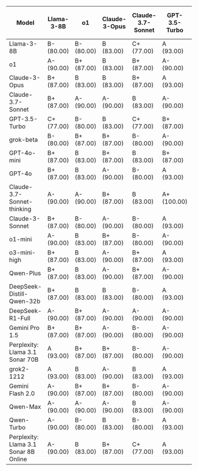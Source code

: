 | Model | Llama-3-8B | o1 | Claude-3-Opus | Claude-3.7-Sonnet | GPT-3.5-Turbo | grok-beta | GPT-4o-mini | GPT-4o | Claude-3.7-Sonnet-thinking | Claude-3-Sonnet | o1-mini | o3-mini-high | Qwen-Plus | DeepSeek-Distill-Qwen-32b | DeepSeek-R1-Full | Gemini Pro 1.5 | Perplexity: Llama 3.1 Sonar 70B | grok2-1212 | Gemini Flash 2.0 | Qwen-Max | Qwen-Turbo | Perplexity: Llama 3.1 Sonar 8B Online | Median Grade | Percentage |
|------|---|---|---|---|---|---|---|---|---|---|---|---|---|---|---|---|---|---|---|---|---|---|-------------|-----------|
| Llama-3-8B | B- (80.00) | B- (80.00) | B (83.00) | C+ (77.00) | A (93.00) | B+ (87.00) | B- (80.00) | B- (80.00) | C+ (77.00) | B (83.00) | B- (80.00) | B- (80.00) | B (83.00) | B+ (87.00) | B (83.00) | C- (70.00) | B+ (87.00) | B+ (87.00) | B (83.00) | C+ (77.00) | B (83.00) | B+ (87.00) | B | 83.00 |
| o1 | A- (90.00) | B+ (87.00) | B (83.00) | B+ (87.00) | A- (90.00) | B+ (87.00) | A- (90.00) | A (93.00) | B (83.00) | A (93.00) | B+ (87.00) | A- (90.00) | A- (90.00) | A (93.00) | A- (90.00) | B (83.00) | A- (90.00) | A- (90.00) | B+ (87.00) | B+ (87.00) | B+ (87.00) | A- (90.00) | A- | 90.00 |
| Claude-3-Opus | B+ (87.00) | B (83.00) | B (83.00) | B+ (87.00) | A (93.00) | B+ (87.00) | B (83.00) | A- (90.00) | B- (80.00) | A (93.00) | B (83.00) | B (83.00) | B+ (87.00) | B+ (87.00) | A- (90.00) | B- (80.00) | A- (90.00) | B+ (87.00) | B (83.00) | B (83.00) | B+ (87.00) | B+ (87.00) | B+ | 87.00 |
| Claude-3.7-Sonnet | B+ (87.00) | A- (90.00) | A- (90.00) | B (83.00) | A- (90.00) | A- (90.00) | B (83.00) | B- (80.00) | B (83.00) | A (93.00) | A- (90.00) | A (93.00) | A- (90.00) | A- (90.00) | A- (90.00) | A- (90.00) | A (93.00) | A- (90.00) | B (83.00) | B+ (87.00) | B+ (87.00) | B+ (87.00) | A- | 90.00 |
| GPT-3.5-Turbo | C+ (77.00) | B- (80.00) | B (83.00) | C+ (77.00) | B+ (87.00) | B- (80.00) | B- (80.00) | B- (80.00) | C+ (77.00) | B (83.00) | C- (70.00) | B- (80.00) | B- (80.00) | B (83.00) | B- (80.00) | C- (70.00) | B+ (87.00) | B- (80.00) | B- (80.00) | B- (80.00) | B+ (87.00) | B+ (87.00) | B- | 80.00 |
| grok-beta | B- (80.00) | B+ (87.00) | B+ (87.00) | B- (80.00) | A- (90.00) | B+ (87.00) | B+ (87.00) | B+ (87.00) | C+ (77.00) | A- (90.00) | B (83.00) | B+ (87.00) | B (83.00) | A (93.00) | B+ (87.00) | B- (80.00) | A- (90.00) | B+ (87.00) | B (83.00) | B (83.00) | B+ (87.00) | A- (90.00) | B+ | 87.00 |
| GPT-4o-mini | B+ (87.00) | B (83.00) | B+ (87.00) | B (83.00) | B+ (87.00) | B+ (87.00) | B- (80.00) | B (83.00) | B- (80.00) | A (93.00) | B+ (87.00) | A- (90.00) | A- (90.00) | B (83.00) | A- (90.00) | B- (80.00) | A- (90.00) | B+ (87.00) | B (83.00) | B (83.00) | B (83.00) | B (83.00) | B | 85.00 |
| GPT-4o | B+ (87.00) | B (83.00) | A- (90.00) | B- (80.00) | A (93.00) | A- (90.00) | B (83.00) | B (83.00) | B- (80.00) | A (93.00) | B (83.00) | A- (90.00) | A- (90.00) | B+ (87.00) | B+ (87.00) | B- (80.00) | B+ (87.00) | B+ (87.00) | B- (80.00) | B+ (87.00) | B+ (87.00) | B+ (87.00) | B+ | 87.00 |
| Claude-3.7-Sonnet-thinking | A- (90.00) | A- (90.00) | B+ (87.00) | B (83.00) | A+ (100.00) | A- (90.00) | B (83.00) | A- (90.00) | B (83.00) | A- (90.00) | A- (90.00) | A (93.00) | A- (90.00) | A+ (100.00) | A+ (100.00) | B+ (87.00) | A- (90.00) | A+ (100.00) | B+ (87.00) | B+ (87.00) | A- (90.00) | B (83.00) | A- | 90.00 |
| Claude-3-Sonnet | B+ (87.00) | B- (80.00) | A- (90.00) | B- (80.00) | A (93.00) | A- (90.00) | B (83.00) | B (83.00) | B- (80.00) | A (93.00) | A- (90.00) | A- (90.00) | B+ (87.00) | A (93.00) | B+ (87.00) | B- (80.00) | A- (90.00) | A- (90.00) | B (83.00) | B (83.00) | B+ (87.00) | A (93.00) | B+ | 87.00 |
| o1-mini | A- (90.00) | B (83.00) | B+ (87.00) | B- (80.00) | A- (90.00) | B (83.00) | B (83.00) | B+ (87.00) | B- (80.00) | A (93.00) | B+ (87.00) | A- (90.00) | A- (90.00) | A (93.00) | B+ (87.00) | B- (80.00) | A (93.00) | A- (90.00) | B+ (87.00) | B+ (87.00) | B+ (87.00) | B+ (87.00) | B+ | 87.00 |
| o3-mini-high | B+ (87.00) | B (83.00) | A- (90.00) | B+ (87.00) | A (93.00) | A- (90.00) | B (83.00) | A- (90.00) | B (83.00) | A (93.00) | B+ (87.00) | A (93.00) | A- (90.00) | A (93.00) | A- (90.00) | B+ (87.00) | A- (90.00) | A+ (100.00) | B (83.00) | B (83.00) | A (93.00) | B (83.00) | A- | 90.00 |
| Qwen-Plus | B+ (87.00) | B (83.00) | A- (90.00) | B+ (87.00) | A- (90.00) | A (93.00) | B (83.00) | B (83.00) | B- (80.00) | A (93.00) | B+ (87.00) | A- (90.00) | A- (90.00) | A+ (100.00) | A- (90.00) | B+ (87.00) | A+ (100.00) | A- (90.00) | B+ (87.00) | B (83.00) | B+ (87.00) | B+ (87.00) | B+ | 87.00 |
| DeepSeek-Distill-Qwen-32b | B+ (87.00) | B (83.00) | B (83.00) | B- (80.00) | A (93.00) | B (83.00) | B (83.00) | B- (80.00) | B- (80.00) | A (93.00) | B (83.00) | B (83.00) | A- (90.00) | B+ (87.00) | B+ (87.00) | B- (80.00) | A- (90.00) | B+ (87.00) | B+ (87.00) | B (83.00) | B+ (87.00) | B+ (87.00) | B | 85.00 |
| DeepSeek-R1-Full | A- (90.00) | B+ (87.00) | A- (90.00) | A- (90.00) | A- (90.00) | B+ (87.00) | B (83.00) | A- (90.00) | B+ (87.00) | A- (90.00) | B+ (87.00) | A- (90.00) | A- (90.00) | N/A (0.00) | A- (90.00) | A- (90.00) | A (93.00) | A- (90.00) | B+ (87.00) | A- (90.00) | A- (90.00) | A- (90.00) | A- | 90.00 |
| Gemini Pro 1.5 | B+ (87.00) | B+ (87.00) | A- (90.00) | B- (80.00) | A- (90.00) | B+ (87.00) | B (83.00) | B- (80.00) | B- (80.00) | B+ (87.00) | B- (80.00) | A- (90.00) | B+ (87.00) | B+ (87.00) | A- (90.00) | B- (80.00) | A- (90.00) | A- (90.00) | B (83.00) | B (83.00) | A- (90.00) | B+ (87.00) | B+ | 87.00 |
| Perplexity: Llama 3.1 Sonar 70B | A (93.00) | B+ (87.00) | B+ (87.00) | B- (80.00) | A- (90.00) | B- (80.00) | B+ (87.00) | B+ (87.00) | B- (80.00) | A- (90.00) | A- (90.00) | B (83.00) | B+ (87.00) | A (93.00) | A- (90.00) | B- (80.00) | B+ (87.00) | B+ (87.00) | B+ (87.00) | A- (90.00) | B+ (87.00) | B (83.00) | B+ | 87.00 |
| grok2-1212 | A (93.00) | B (83.00) | A- (90.00) | B (83.00) | A (93.00) | B+ (87.00) | B- (80.00) | B+ (87.00) | B- (80.00) | A (93.00) | B+ (87.00) | A- (90.00) | A- (90.00) | A- (90.00) | A- (90.00) | B- (80.00) | A- (90.00) | A (93.00) | B+ (87.00) | B+ (87.00) | B+ (87.00) | A (93.00) | B+ | 87.00 |
| Gemini Flash 2.0 | A- (90.00) | B+ (87.00) | B+ (87.00) | B- (80.00) | A- (90.00) | B+ (87.00) | B (83.00) | B- (80.00) | B- (80.00) | A (93.00) | B+ (87.00) | A- (90.00) | A- (90.00) | B+ (87.00) | A- (90.00) | B- (80.00) | A- (90.00) | A- (90.00) | B (83.00) | B- (80.00) | B (83.00) | B (83.00) | B+ | 87.00 |
| Qwen-Max | A- (90.00) | A- (90.00) | A- (90.00) | B (83.00) | A- (90.00) | A- (90.00) | B+ (87.00) | B (83.00) | B- (80.00) | A (93.00) | B+ (87.00) | A- (90.00) | A- (90.00) | A (93.00) | A- (90.00) | B+ (87.00) | A- (90.00) | B+ (87.00) | B+ (87.00) | B+ (87.00) | B+ (87.00) | B+ (87.00) | B+ | 87.00 |
| Qwen-Turbo | A- (90.00) | B- (80.00) | B (83.00) | B- (80.00) | A (93.00) | B+ (87.00) | B (83.00) | A- (90.00) | B- (80.00) | A (93.00) | A (93.00) | A- (90.00) | A- (90.00) | A (93.00) | A- (90.00) | B- (80.00) | A- (90.00) | B+ (87.00) | B (83.00) | B (83.00) | B (83.00) | A (93.00) | B+ | 87.00 |
| Perplexity: Llama 3.1 Sonar 8B Online | A- (90.00) | B (83.00) | B+ (87.00) | C+ (77.00) | A (93.00) | B+ (87.00) | B (83.00) | B (83.00) | C+ (77.00) | A- (90.00) | B (83.00) | B+ (87.00) | B+ (87.00) | B (83.00) | B (83.00) | B- (80.00) | A (93.00) | B+ (87.00) | B+ (87.00) | B+ (87.00) | A- (90.00) | B+ (87.00) | B+ | 87.00 |